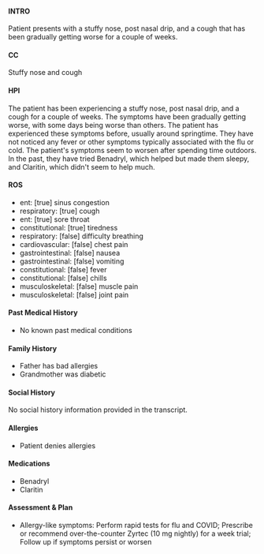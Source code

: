 #### INTRO 
Patient presents with a stuffy nose, post nasal drip, and a cough that has been gradually getting worse for a couple of weeks. 

#### CC 
Stuffy nose and cough 

#### HPI 
The patient has been experiencing a stuffy nose, post nasal drip, and a cough for a couple of weeks. The symptoms have been gradually getting worse, with some days being worse than others. The patient has experienced these symptoms before, usually around springtime. They have not noticed any fever or other symptoms typically associated with the flu or cold. The patient's symptoms seem to worsen after spending time outdoors. In the past, they have tried Benadryl, which helped but made them sleepy, and Claritin, which didn't seem to help much.

#### ROS 
- ent: [true] sinus congestion 
- respiratory: [true] cough 
- ent: [true] sore throat 
- constitutional: [true] tiredness 
- respiratory: [false] difficulty breathing 
- cardiovascular: [false] chest pain 
- gastrointestinal: [false] nausea 
- gastrointestinal: [false] vomiting 
- constitutional: [false] fever 
- constitutional: [false] chills 
- musculoskeletal: [false] muscle pain 
- musculoskeletal: [false] joint pain 

#### Past Medical History 
- No known past medical conditions

#### Family History 
- Father has bad allergies
- Grandmother was diabetic

#### Social History 
No social history information provided in the transcript.

#### Allergies 
- Patient denies allergies

#### Medications 
- Benadryl
- Claritin

#### Assessment & Plan 
- Allergy-like symptoms: Perform rapid tests for flu and COVID; Prescribe or recommend over-the-counter Zyrtec (10 mg nightly) for a week trial; Follow up if symptoms persist or worsen

